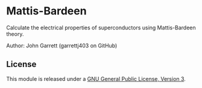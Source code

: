 Mattis-Bardeen
==============

Calculate the electrical properties of superconductors using Mattis-Bardeen theory.

Author: John Garrett (garrettj403 on GitHub)

License
-------

This module is released under a [GNU General Public License, Version 3](https://github.com/garrettj403/QMix/blob/master/LICENSE).
